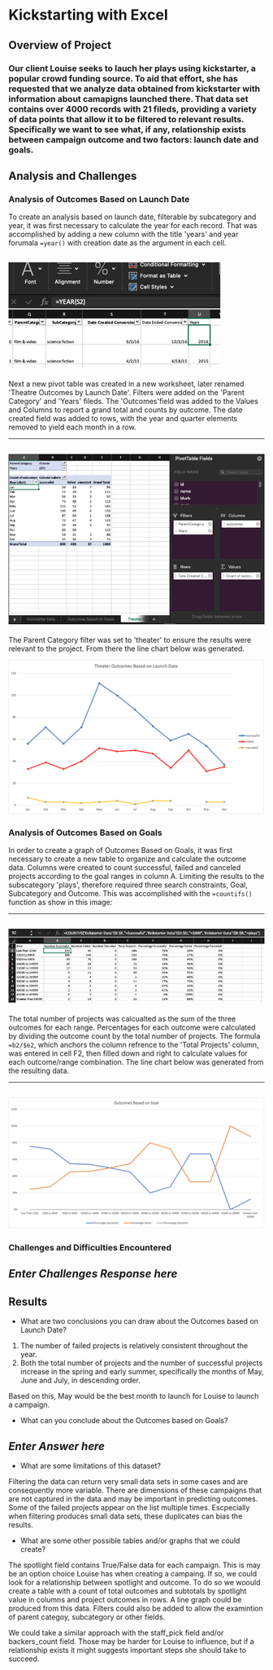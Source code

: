 # Kickstarting with Excel

## Overview of Project

### Our client Louise seeks to lauch her plays using kickstarter, a popular crowd funding source.  To aid that effort, she has requested that we analyze data obtained from kickstarter with information about camapigns launched there.  That data set contains over 4000 records with 21 fileds, providing a variety of data points that allow it to be filtered to relevant results.  Specifically we want to see what, if any, relationship exists between campaign outcome and two factors: launch date and goals.

## Analysis and Challenges

### Analysis of Outcomes Based on Launch Date
To create an analysis based on launch date, filterable by subcategory and year, it was first necessary to calculate the year for each record.  That was accomplished by adding a new column with the title 'years' and year forumala `=year()` with creation date as the argument in each cell.  

![ss1.png](/resources/ss1.png)
--- 
Next a new pivot table was created in a new worksheet, later renamed 'Theatre Outcomes by Launch Date'.  Filters were added on the 'Parent Category' and 'Years' fileds. The 'Outcomes'field was added to the Values and Columns to report a grand total and counts by outcome.  The date created field was added to rows, with the year and quarter elements removed to yield each month in a row. 

---
![ss2.png](/resources/ss2.png)
---
The Parent Category filter was set to 'theater' to ensure the results were relevant to the project.  From there the line chart below was generated.

![Theater_Outcomes_vs_Launch.png](/resources/Theater_Outcomes_vs_Launch.png)

### Analysis of Outcomes Based on Goals
In order to create a graph of Outcomes Based on Goals, it was first necessary to create a new table to organize and calculate the outcome data.  Columns were created to count successful, failed and canceled projects according to the goal ranges in column A.  Limiting the results to the subscategory 'plays', therefore required three search constraints, Goal, Subcategory and Outcome.  This was accomplished with the `=countifs()` function as show in this image:

--- 
![ss3.png](/resources/ss3.png)
--- 

The total number of projects was calcualted as the sum of the three outcomes for each range.  Percentages for each outcome were calculated by dividing the outcome count by the total number of projects.  The formula `=b2/$e2`, which anchors the column refrence to the 'Total Projects' column, was entered in cell F2, then filled down and right to calculate values for each outcome/range combination.  The line chart below was generated from the resulting data.

---
![Outcomes_vs_Goals.png](/resources/Outcomes_vs_Goals.png)
--- 
### Challenges and Difficulties Encountered

## *Enter Challenges Response here*

## Results

- What are two conclusions you can draw about the Outcomes based on Launch Date?

1. The number of failed projects is relatively consistent throughout the year.  
2. Both the total number of projects and the number of successful projects increase in the spring and early summer, specifically the months of May, June and July, in descending order.  

Based on this, May would be the best month to launch for Louise to launch a campaign.

- What can you conclude about the Outcomes based on Goals?

## *Enter Answer here*

- What are some limitations of this dataset?

Filtering the data can return very small data sets in some cases and are consequently more variable.
There are dimensions of these campaigns that are not captured in the data and may be important in predicting outcomes.
Some of the failed projects appear on the list multiple times.  Escpecially when filtering produces small data sets, these duplicates can bias the results.

- What are some other possible tables and/or graphs that we could create?


The spotlight field contains True/False data for each campaign.  This is may be an option choice Louise has when creating a campaing.  If so, we could look for a relationship between spotlight and outcome.  To do so we woould create a table with a count of total outcomes and subtotals by spotlight value in columns and project outcomes in rows.  A line graph could be produced from this data.  Filters could also be added to allow the examintion of parent categoy, subcategory or other fields.

We could take a similar approach with the staff_pick field and/or backers_count field.  Those may be harder for Louise to influence, but if a relationship exists it might suggests important steps she should take to succeed.
